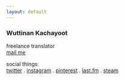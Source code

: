 ```yaml
---
layout: default
---
```


### Wuttinan Kachayoot

freelance translator  
[mail me](mailto:wuttinan@gmx.com)

social things:  
[twitter](http://twitter.com/wuttinan) . [instagram](http://instagr.am/wuttinanp) . [pinterest](http://pinterest.com/wuttinan) . [last.fm](http://last.fm/user/ping880727) . [steam](http://steamcommunity.com/id/wuttinan)

